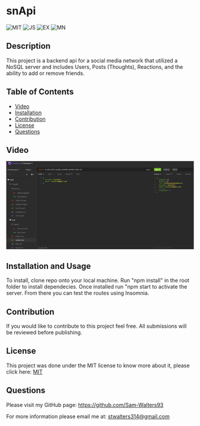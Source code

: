 # snApi

  ![MIT](https://img.shields.io/badge/License-MIT-green) ![JS](https://img.shields.io/badge/Language-JavaScript-Blue) ![EX](https://img.shields.io/badge/Software-Express-Blue)
  ![MN](https://img.shields.io/badge/Software-Mongoose-red)

  ## Description
  This project is a backend api for a social media network that utilized a NoSQL server and includes Users, Posts (Thoughts), Reactions, and the ability to add or remove friends. 

  ## Table of Contents
  * [Video](#Video)
  * [Installation](#installation)
  * [Contribution](#contribution)
  * [License](#license)
  * [Questions](#questions)

  ## Video

 [![Walkthrough Video](./img/Capture.PNG)](https://drive.google.com/file/d/1GELUXFJ5nMMXz9IcOj2mRd_HjEFngzr6/view)

 

  
  ## Installation and Usage
 To install, clone repo onto your local machine. Run "npm install" in the root folder to install dependecies. Once installed run "npm   start to activate the server. From there you can test the routes using Insomnia. 
  

  ## Contribution
  If you would like to contribute to this project feel free. All submissions will be reviewed before publishing. 

  ## License
  This project was done under the MIT license to know more about it, please click here: [MIT](https://choosealicense.com/licenses/mit/)

  ## Questions
  Please visit my GitHub page: https://github.com/Sam-Walters93
  
  For more information please email me at: stwalters314@gmail.com
